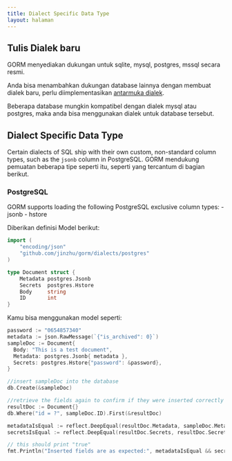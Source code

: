 ```yaml
---
title: Dialect Specific Data Type
layout: halaman
---
```

## Tulis Dialek baru

GORM menyediakan dukungan untuk sqlite, mysql, postgres, mssql secara resmi.

Anda bisa menambahkan dukungan database lainnya dengan membuat dialek baru, perlu diimplementasikan [antarmuka dialek](https://godoc.org/github.com/jinzhu/gorm#Dialect).

Beberapa database mungkin kompatibel dengan dialek mysql atau postgres, maka anda bisa menggunakan dialek untuk database tersebut.

## Dialect Specific Data Type

Certain dialects of SQL ship with their own custom, non-standard column types, such as the `jsonb` column in PostgreSQL. GORM mendukung pemuatan beberapa tipe seperti itu, seperti yang tercantum di bagian berikut.

### PostgreSQL

GORM supports loading the following PostgreSQL exclusive column types: - jsonb - hstore

Diberikan definisi Model berikut:

```go
import (
    "encoding/json"
    "github.com/jinzhu/gorm/dialects/postgres"
)

type Document struct {
    Metadata postgres.Jsonb
    Secrets  postgres.Hstore
    Body     string
    ID       int
}
```

Kamu bisa menggunakan model seperti:

```go
password := "0654857340"
metadata := json.RawMessage(`{"is_archived": 0}`)
sampleDoc := Document{
  Body: "This is a test document",
  Metadata: postgres.Jsonb{ metadata },
  Secrets: postgres.Hstore{"password": &password},
}

//insert sampleDoc into the database
db.Create(&sampleDoc)

//retrieve the fields again to confirm if they were inserted correctly
resultDoc := Document{}
db.Where("id = ?", sampleDoc.ID).First(&resultDoc)

metadataIsEqual := reflect.DeepEqual(resultDoc.Metadata, sampleDoc.Metadata)
secretsIsEqual := reflect.DeepEqual(resultDoc.Secrets, resultDoc.Secrets)

// this should print "true"
fmt.Println("Inserted fields are as expected:", metadataIsEqual && secretsIsEqual)
```